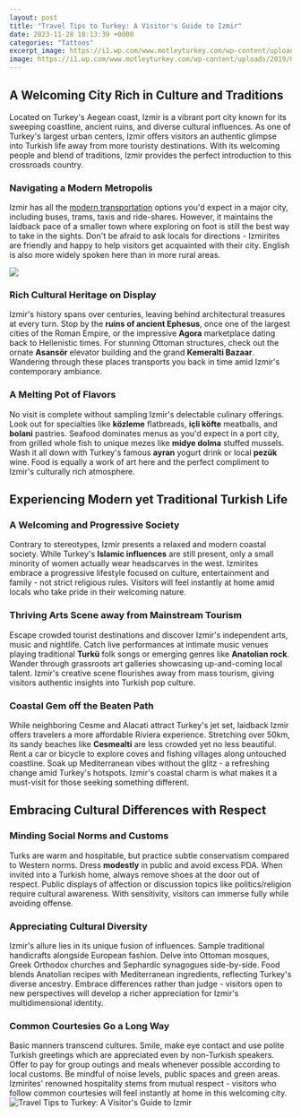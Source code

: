 ```yaml
---
layout: post
title: "Travel Tips to Turkey: A Visitor's Guide to Izmir"
date: 2023-11-28 18:13:39 +0000
categories: "Tattoos"
excerpt_image: https://i1.wp.com/www.motleyturkey.com/wp-content/uploads/2019/01/Ephesus-Ancient-City-in-Turkey-.jpg?fit=1440%2C1080&amp;ssl=1
image: https://i1.wp.com/www.motleyturkey.com/wp-content/uploads/2019/01/Ephesus-Ancient-City-in-Turkey-.jpg?fit=1440%2C1080&amp;ssl=1
---
```


## A Welcoming City Rich in Culture and Traditions
Located on Turkey's Aegean coast, Izmir is a vibrant port city known for its sweeping coastline, ancient ruins, and diverse cultural influences. As one of Turkey's largest urban centers, Izmir offers visitors an authentic glimpse into Turkish life away from more touristy destinations. With its welcoming people and blend of traditions, Izmir provides the perfect introduction to this crossroads country.
### Navigating a Modern Metropolis
Izmir has all the [modern transportation](https://travelokla.github.io/2024-01-06-un-voyage-m-xe9morable-en-afrique-du-sud/) options you'd expect in a major city, including buses, trams, taxis and ride-shares. However, it maintains the laidback pace of a smaller town where exploring on foot is still the best way to take in the sights. Don't be afraid to ask locals for directions - Izmirites are friendly and happy to help visitors get acquainted with their city. English is also more widely spoken here than in more rural areas. 

![](https://ak-d.tripcdn.com/images/10041f000001gp9mu895B.jpg?proc=source%2ftrip)
### Rich Cultural Heritage on Display
Izmir's history spans over centuries, leaving behind architectural treasures at every turn. Stop by the **ruins of ancient Ephesus**, once one of the largest cities of the Roman Empire, or the impressive **Agora** marketplace dating back to Hellenistic times. For stunning Ottoman structures, check out the ornate **Asansör** elevator building and the grand **Kemeralti Bazaar**. Wandering through these places transports you back in time amid Izmir's contemporary ambiance.
### A Melting Pot of Flavors
No visit is complete without sampling Izmir's delectable culinary offerings. Look out for specialties like **közleme** flatbreads, **içli köfte** meatballs, and **bolani** pastries. Seafood dominates menus as you'd expect in a port city, from grilled whole fish to unique mezes like **midye dolma** stuffed mussels. Wash it all down with Turkey's famous **ayran** yogurt drink or local **pezük** wine. Food is equally a work of art here and the perfect compliment to Izmir's culturally rich atmosphere.
## Experiencing Modern yet Traditional Turkish Life
### A Welcoming and Progressive Society 
Contrary to stereotypes, Izmir presents a relaxed and modern coastal society. While Turkey's **Islamic influences** are still present, only a small minority of women actually wear headscarves in the west. Izmirites embrace a progressive lifestyle focused on culture, entertainment and family - not strict religious rules. Visitors will feel instantly at home amid locals who take pride in their welcoming nature.
### Thriving Arts Scene away from Mainstream Tourism
Escape crowded tourist destinations and discover Izmir's independent arts, music and nightlife. Catch live performances at intimate music venues playing traditional **Turkü** folk songs or emerging genres like **Anatolian rock**. Wander through grassroots art galleries showcasing up-and-coming local talent. Izmir's creative scene flourishes away from mass tourism, giving visitors authentic insights into Turkish pop culture. 
### Coastal Gem off the Beaten Path 
While neighboring Cesme and Alacati attract Turkey's jet set, laidback Izmir offers travelers a more affordable Riviera experience. Stretching over 50km, its sandy beaches like **Cesmealti** are less crowded yet no less beautiful. Rent a car or bicycle to explore coves and fishing villages along untouched coastline. Soak up Mediterranean vibes without the glitz - a refreshing change amid Turkey's hotspots. Izmir's coastal charm is what makes it a must-visit for those seeking something different.
## Embracing Cultural Differences with Respect
### Minding Social Norms and Customs
Turks are warm and hospitable, but practice subtle conservatism compared to Western norms. Dress **modestly** in public and avoid excess PDA. When invited into a Turkish home, always remove shoes at the door out of respect. Public displays of affection or discussion topics like politics/religion require cultural awareness. With sensitivity, visitors can immerse fully while avoiding offense. 
### Appreciating Cultural Diversity
Izmir's allure lies in its unique fusion of influences. Sample traditional handicrafts alongside European fashion. Delve into Ottoman mosques, Greek Orthodox churches and Sephardic synagogues side-by-side. Food blends Anatolian recipes with Mediterranean ingredients, reflecting Turkey's diverse ancestry. Embrace differences rather than judge - visitors open to new perspectives will develop a richer appreciation for Izmir's multidimensional identity.  
### Common Courtesies Go a Long Way
Basic manners transcend cultures. Smile, make eye contact and use polite Turkish greetings which are appreciated even by non-Turkish speakers. Offer to pay for group outings and meals whenever possible according to local customs. Be mindful of noise levels, public spaces and green areas. Izmirites' renowned hospitality stems from mutual respect - visitors who follow common courtesies will feel instantly at home in this welcoming city.
![Travel Tips to Turkey: A Visitor's Guide to Izmir](https://i1.wp.com/www.motleyturkey.com/wp-content/uploads/2019/01/Ephesus-Ancient-City-in-Turkey-.jpg?fit=1440%2C1080&amp;ssl=1)